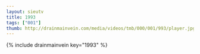 ```yaml
--- 
layout: sieutv
title: 1993
tags: ["001"]
thumb: http://drainmainvein.com/media/videos/tmb/000/001/993/player.jpg
---
```

{% include drainmainvein key="1993" %} 
